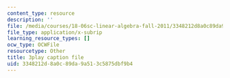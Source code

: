 ```yaml
---
content_type: resource
description: ''
file: /media/courses/18-06sc-linear-algebra-fall-2011/3348212d8a0c89da9a513c5875dbf9b4_yjBerM5jWsc.srt
file_type: application/x-subrip
learning_resource_types: []
ocw_type: OCWFile
resourcetype: Other
title: 3play caption file
uid: 3348212d-8a0c-89da-9a51-3c5875dbf9b4
---
```


